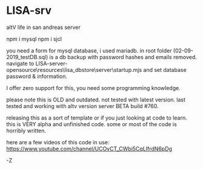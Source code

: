 # LISA-srv
altV life in san andreas server

npm i mysql
npm i sjcl

you need a form for mysql database, i used mariadb. 
in root folder (02-09-2019_testDB.sql) is a db backup with password hashes and emails removed.
navigate to LISA-server-opensource\resources\lisa_dbstore\server\startup.mjs and set database password & information.

I offer zero support for this, you need some programming knowledge.

please note this is OLD and outdated. not tested with latest version.
last tested and working with altv version server BETA build #760.

releasing this as a sort of template or if you just looking at code to learn.
this is VERY alpha and unfinished code. some or most of the code is horribly written.

here are a few videos of this code in use: https://www.youtube.com/channel/UCOvCT_CWbi5CqLIfrdN6pDg

-Z